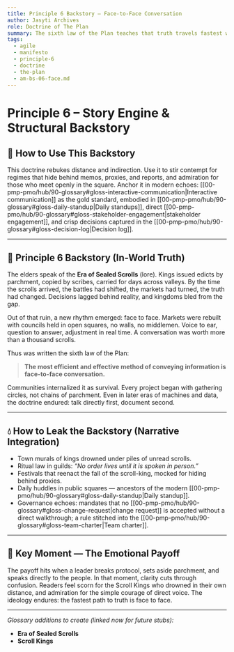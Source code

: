 ```yaml
---
title: Principle 6 Backstory — Face-to-Face Conversation
author: Jasyti Archives
role: Doctrine of The Plan
summary: The sixth law of the Plan teaches that truth travels fastest when eyes meet and voices cross. No scroll, no decree, no proxy can match a direct word.
tags:
  - agile
  - manifesto
  - principle-6
  - doctrine
  - the-plan
  - am-bs-06-face.md
---
```


# Principle 6 – Story Engine & Structural Backstory

## 🔧 How to Use This Backstory
This doctrine rebukes distance and indirection. Use it to stir contempt for regimes that hide behind memos, proxies, and reports, and admiration for those who meet openly in the square. Anchor it in modern echoes: [[00-pmp-pmo/hub/90-glossary#gloss-interactive-communication|Interactive communication]] as the gold standard, embodied in [[00-pmp-pmo/hub/90-glossary#gloss-daily-standup|Daily standups]], direct [[00-pmp-pmo/hub/90-glossary#gloss-stakeholder-engagement|stakeholder engagement]], and crisp decisions captured in the [[00-pmp-pmo/hub/90-glossary#gloss-decision-log|Decision log]].

---

## 🧠 Principle 6 Backstory (In-World Truth)
The elders speak of the **Era of Sealed Scrolls** (lore). Kings issued edicts by parchment, copied by scribes, carried for days across valleys. By the time the scrolls arrived, the battles had shifted, the markets had turned, the truth had changed. Decisions lagged behind reality, and kingdoms bled from the gap.  

Out of that ruin, a new rhythm emerged: face to face. Markets were rebuilt with councils held in open squares, no walls, no middlemen. Voice to ear, question to answer, adjustment in real time. A conversation was worth more than a thousand scrolls.  

Thus was written the sixth law of the Plan:  

> **The most efficient and effective method of conveying information is face-to-face conversation.**

Communities internalized it as survival. Every project began with gathering circles, not chains of parchment. Even in later eras of machines and data, the doctrine endured: talk directly first, document second.  

---

## 💧 How to Leak the Backstory (Narrative Integration)
- Town murals of kings drowned under piles of unread scrolls.  
- Ritual law in guilds: *“No order lives until it is spoken in person.”*  
- Festivals that reenact the fall of the scroll-king, mocked for hiding behind proxies.  
- Daily huddles in public squares — ancestors of the modern [[00-pmp-pmo/hub/90-glossary#gloss-daily-standup|Daily standup]].  
- Governance echoes: mandates that no [[00-pmp-pmo/hub/90-glossary#gloss-change-request|change request]] is accepted without a direct walkthrough; a rule stitched into the [[00-pmp-pmo/hub/90-glossary#gloss-team-charter|Team charter]].  

---

## 🎯 Key Moment — The Emotional Payoff
The payoff hits when a leader breaks protocol, sets aside parchment, and speaks directly to the people. In that moment, clarity cuts through confusion. Readers feel scorn for the Scroll Kings who drowned in their own distance, and admiration for the simple courage of direct voice. The ideology endures: the fastest path to truth is face to face.

---

*Glossary additions to create (linked now for future stubs):*  
- **Era of Sealed Scrolls**  
- **Scroll Kings**
